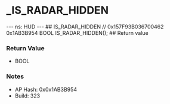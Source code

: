# _IS_RADAR_HIDDEN

--- ns: HUD --- ## IS_RADAR_HIDDEN  // 0x157F93B036700462 0x1AB3B954 BOOL IS_RADAR_HIDDEN();   ## Return value

### Return Value
* BOOL

### Notes
* AP Hash: 0x0x1AB3B954
* Build: 323

